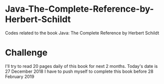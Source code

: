 # Java-The-Complete-Reference-by-Herbert-Schildt
Codes related to the book Java: The Complete Reference by Herbert Schildt

# Challenge
I'll try to read 20 pages daily of this book for next 2 months.
Today's date is 27 December 2018
I have to push myself to complete this book before 28 February 2019
